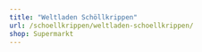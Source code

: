 ```yaml
---
title: "Weltladen Schöllkrippen"
url: /schoellkrippen/weltladen-schoellkrippen/
shop: Supermarkt
---
```

